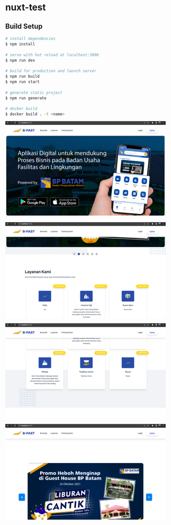# nuxt-test

## Build Setup

```bash
# install dependencies
$ npm install

# serve with hot reload at localhost:3000
$ npm run dev

# build for production and launch server
$ npm run build
$ npm run start

# generate static project
$ npm run generate

# docker build
$ docker build . -t <name>
```


![Alt text](/screenshots/screenshot-1.png?raw=true)

![Alt text](/screenshots/screenshot-2.png?raw=true)

![Alt text](/screenshots/screenshot-3.png?raw=true)

![Alt text](/screenshots/screenshot-4.png?raw=true)